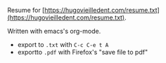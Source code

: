 Resume for [https://hugovieilledent.com/resume.txt](https://hugovieilledent.com/resume.txt).

Written with emacs's org-mode.

- export to `.txt` with `C-c C-e t A`
- exportto `.pdf` with Firefox's "save file to pdf"
